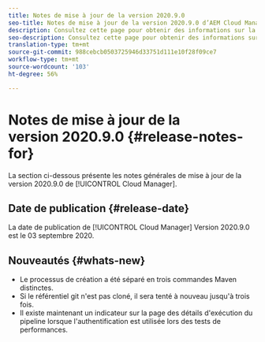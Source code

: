 ```yaml
---
title: Notes de mise à jour de la version 2020.9.0
seo-title: Notes de mise à jour de la version 2020.9.0 d’AEM Cloud Manager
description: Consultez cette page pour obtenir des informations sur la version 2020.9.0 de Cloud Manager
seo-description: Consultez cette page pour obtenir des informations sur la version 2020.9.0 d’AEM Cloud Manager
translation-type: tm+mt
source-git-commit: 988cebcb0503725946d33751d111e10f28f09ce7
workflow-type: tm+mt
source-wordcount: '103'
ht-degree: 56%

---
```


# Notes de mise à jour de la version 2020.9.0 {#release-notes-for}

La section ci-dessous présente les notes générales de mise à jour de la version 2020.9.0 de [!UICONTROL Cloud Manager].

## Date de publication {#release-date}

La date de publication de [!UICONTROL Cloud Manager] Version 2020.9.0 est le 03 septembre 2020.

## Nouveautés {#whats-new}

* Le processus de création a été séparé en trois commandes Maven distinctes.
* Si le référentiel git n&#39;est pas cloné, il sera tenté à nouveau jusqu&#39;à trois fois.
* Il existe maintenant un indicateur sur la page des détails d&#39;exécution du pipeline lorsque l&#39;authentification est utilisée lors des tests de performances.


